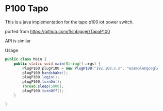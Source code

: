 # P100 Tapo

This is a java implementation for the tapo p100 iot power switch.

ported from https://github.com/fishbigger/TapoP100

API is similar

Usage

```java
public class Main {
    public static void main(String[] args) {
        PlugP100 plugP100 = new PlugP100("192.168.x.x", "example@googlemail.com", "Password1");
        plugP100.handshake();
        plugP100.login();
        plugP100.turnOn();
        Thread.sleep(5000);
        plugP100.turnOff();
    }

}

```